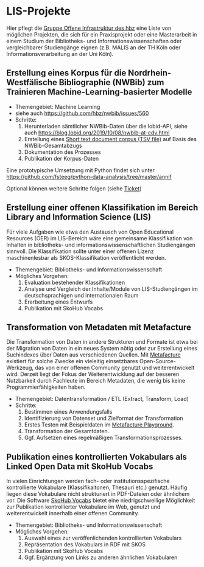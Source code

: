 # LIS-Projekte

Hier pflegt die [Gruppe Offene Infrastruktur des hbz](https://www.hbz-nrw.de/produkte/linked-open-data) eine Liste von möglichen Projekten, die sich für ein Praxisprojekt oder eine Masterarbeit in einem Studium der Bibliotheks- und Informationswissenschaften oder vergleichbarer Studiengänge eignen (z.B. MALIS an der TH Köln oder Informationsverarbeitung an der Uni Köln).

## Erstellung eines Korpus für die Nordrhein-Westfälische Bibliographie (NWBib) zum Trainieren Machine-Learning-basierter Modelle

- Themengebiet: Machine Learning
- siehe auch https://github.com/hbz/nwbib/issues/560
- Schritte:
  1. Herunterladen sämtlicher NWBib-Daten über die lobid-API, siehe auch https://blog.lobid.org/2019/10/08/nwbib-at-cdv.html
  2. Erstellung eines [Short text document corpus (TSV file)](https://github.com/NatLibFi/Annif/wiki/Document-corpus-formats#short-text-document-corpus-tsv-file) auf Basis des NWBib-Gesamtabzugs
  3. Dokumentation des Prozesses
  4. Publikation der Korpus-Daten

Eine prototypische Umsetzung mit Python findet sich unter https://github.com/fsteeg/python-data-analysis/tree/master/annif

Optional können weitere Schritte folgen (siehe [Ticket](https://github.com/hbz/nwbib/issues/560))

## Erstellung einer offenen Klassifikation im Bereich Library and Information Science (LIS)

Für viele Aufgaben wie etwa den Austausch von Open Educational Resources (OER) im LIS-Bereich wäre eine gemeinsame Klassifikation von Inhalten in bibliotheks- und informationswissenschaftlichen Studiengängen sinnvoll. Die Klassifikation sollte unter einer offenen Lizenz maschinenlesbar als SKOS-Klassifikation veröffentlicht werden.

- Themengebiet: Bibliotheks- und Informationswissenschaft
- Mögliches Vorgehen:
  1. Evaluation bestehender Klassifikationen
  2. Analyse und Vergleich der Inhalte/Module von LIS-Studiengängen im deutschsprachigen und internationalen Raum
  3. Erarbeitung eines Entwurfs
  4. Publikation mit SkoHub Vocabs

## Transformation von Metadaten mit Metafacture

Die Transformation von Daten in andere Strukturen und Formate ist etwa bei der Migration von Daten in ein neues System nötig oder zur Erstellung eines Suchindexes über Daten aus verschiedenen Quellen. Mit [Metafacture](https://metafacture.org) existiert für solche Zwecke ein vieleitig einsetzbares Open-Source-Werkzeug, das von einer offenen Community genutzt und weiterentwickelt wird. Derzeit liegt der Fokus der Weiterentwicklung auf der besseren Nutzbarkeit durch Fachleute im Bereich Metadaten, die wenig bis keine Programmierfähigkeiten haben.

- Themengebiet: Datentransformation / ETL (Extract, Transform, Load)
- Schritte:
  1. Bestimmen eines Anwendungsfalls
  2. Identifizierung von Datenset und Zielformat der Transformation
  3. Erstes Testen mit Beispieldaten im [Metafacture Playground](https://metafacture.org/playground/).
  4. Transformation der Gesamtdaten.
  5. Ggf. Aufsetzen eines regelmäßigen Transformationsprozesses.

## Publikation eines kontrollierten Vokabulars als Linked Open Data mit SkoHub Vocabs

In vielen Einrichtungen werden fach- oder institutionsspezifische kontrollierte Vokabulare (Klassifikaitonen, Thesauri etc.) genutzt. Häufig liegen diese Vokabulare nicht strukturiert in PDF-Dateien oder ähnlichem vor. Die Software [SkoHub Vocabs](https://github.com/skohub-io/skohub-vocabs) bietet eine niedrigschwellige Möglichkeit zur Publikation kontrollierter Vokabulare im Web, genutzt und weiterentwickelt innerhalb einer offenen Community.

- Themengebiet: Bibliotheks- und Informationswissenschaft
- Mögliches Vorgehen:
  1. Auswahl eines zur veröffenlichenden kontrollierten Vokabulars
  2. Repräsentation des Vokabulars in RDF mit SKOS
  3. Publikation mit SkoHub Vocabs
  4. Ggf. Ergänzung von Links zu anderen ähnlichen Vokabularen